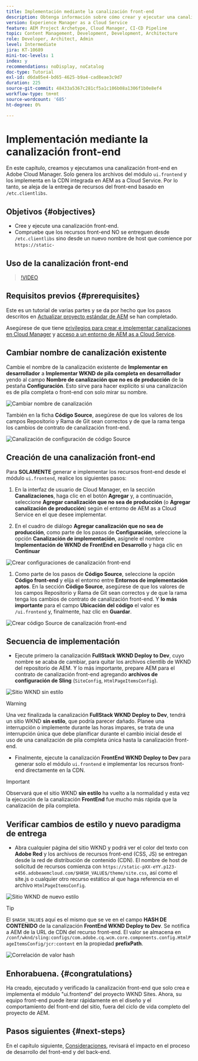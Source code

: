```yaml
---
title: Implementación mediante la canalización front-end
description: Obtenga información sobre cómo crear y ejecutar una canalización front-end que genere recursos front-end e implemente en la CDN integrada en AEM as a Cloud Service.
version: Experience Manager as a Cloud Service
feature: AEM Project Archetype, Cloud Manager, CI-CD Pipeline
topic: Content Management, Development, Development, Architecture
role: Developer, Architect, Admin
level: Intermediate
jira: KT-10689
mini-toc-levels: 1
index: y
recommendations: noDisplay, noCatalog
doc-type: Tutorial
exl-id: d6da05e4-bd65-4625-b9a4-cad8eae3c9d7
duration: 225
source-git-commit: 48433a5367c281cf5a1c106b08a1306f1b0e8ef4
workflow-type: tm+mt
source-wordcount: '685'
ht-degree: 0%

---
```


# Implementación mediante la canalización front-end

En este capítulo, creamos y ejecutamos una canalización front-end en Adobe Cloud Manager. Solo genera los archivos del módulo `ui.frontend` y los implementa en la CDN integrada en AEM as a Cloud Service. Por lo tanto, se aleja de la entrega de recursos del front-end basado en `/etc.clientlibs`.


## Objetivos {#objectives}

* Cree y ejecute una canalización front-end.
* Compruebe que los recursos front-end NO se entreguen desde `/etc.clientlibs` sino desde un nuevo nombre de host que comience por `https://static-`

## Uso de la canalización front-end

>[!VIDEO](https://video.tv.adobe.com/v/3409420?quality=12&learn=on)

## Requisitos previos {#prerequisites}

Este es un tutorial de varias partes y se da por hecho que los pasos descritos en [Actualizar proyecto estándar de AEM](./update-project.md) se han completado.

Asegúrese de que tiene [privilegios para crear e implementar canalizaciones en Cloud Manager](https://experienceleague.adobe.com/docs/experience-manager-cloud-manager/content/requirements/users-and-roles.html?lang=en#role-definitions) y [acceso a un entorno de AEM as a Cloud Service](https://experienceleague.adobe.com/docs/experience-manager-cloud-service/content/implementing/using-cloud-manager/manage-environments.html).

## Cambiar nombre de canalización existente

Cambie el nombre de la canalización existente de __Implementar en desarrollador__ a __Implementar WKND de pila completa en desarrollador__ yendo al campo __Nombre de canalización que no es de producción__ de la pestaña __Configuración__. Esto sirve para hacer explícito si una canalización es de pila completa o front-end con solo mirar su nombre.

![Cambiar nombre de canalización](assets/fullstack-wknd-deploy-dev-pipeline.png)


También en la ficha __Código Source__, asegúrese de que los valores de los campos Repositorio y Rama de Git sean correctos y de que la rama tenga los cambios de contrato de canalización front-end.

![Canalización de configuración de código Source](assets/fullstack-wknd-source-code-config.png)


## Creación de una canalización front-end

Para __SOLAMENTE__ generar e implementar los recursos front-end desde el módulo `ui.frontend`, realice los siguientes pasos:

1. En la interfaz de usuario de Cloud Manager, en la sección __Canalizaciones__, haga clic en el botón __Agregar__ y, a continuación, seleccione __Agregar canalización que no sea de producción__ (o __Agregar canalización de producción__) según el entorno de AEM as a Cloud Service en el que desee implementar.

1. En el cuadro de diálogo __Agregar canalización que no sea de producción__, como parte de los pasos de __Configuración__, seleccione la opción __Canalización de implementación__, asígnele el nombre __Implementación de WKND de FrontEnd en Desarrollo__ y haga clic en __Continuar__

![Crear configuraciones de canalización front-end](assets/create-frontend-pipeline-configs.png)

1. Como parte de los pasos de __Código Source__, seleccione la opción __Código front-end__ y elija el entorno entre __Entornos de implementación aptos__. En la sección __Código Source__, asegúrese de que los valores de los campos Repositorio y Rama de Git sean correctos y de que la rama tenga los cambios de contrato de canalización front-end.
Y __lo más importante__ para el campo __Ubicación del código__ el valor es `/ui.frontend` y, finalmente, haz clic en __Guardar__.

![Crear código Source de canalización front-end](assets/create-frontend-pipeline-source-code.png)


## Secuencia de implementación

* Ejecute primero la canalización __FullStack WKND Deploy to Dev__, cuyo nombre se acaba de cambiar, para quitar los archivos clientlib de WKND del repositorio de AEM. Y lo más importante, prepare AEM para el contrato de canalización front-end agregando __archivos de configuración de Sling__ (`SiteConfig`, `HtmlPageItemsConfig`).

![Sitio WKND sin estilo](assets/unstyled-wknd-site.png)

>[!WARNING]
>
>Una vez finalizada la canalización __FullStack WKND Deploy to Dev__, tendrá un sitio WKND __sin estilo__, que podría parecer dañado. Planee una interrupción o implemente durante las horas impares, se trata de una interrupción única que debe planificar durante el cambio inicial desde el uso de una canalización de pila completa única hasta la canalización front-end.


* Finalmente, ejecute la canalización __FrontEnd WKND Deploy to Dev__ para generar solo el módulo `ui.frontend` e implementar los recursos front-end directamente en la CDN.

>[!IMPORTANT]
>
>Observará que el sitio WKND __sin estilo__ ha vuelto a la normalidad y esta vez la ejecución de la canalización __FrontEnd__ fue mucho más rápida que la canalización de pila completa.

## Verificar cambios de estilo y nuevo paradigma de entrega

* Abra cualquier página del sitio WKND y podrá ver el color del texto con __Adobe Red__ y los archivos de recursos front-end (CSS, JS) se entregan desde la red de distribución de contenido (CDN). El nombre de host de solicitud de recursos comienza con `https://static-pXX-eYY.p123-e456.adobeaemcloud.com/$HASH_VALUE$/theme/site.css`, así como el site.js o cualquier otro recurso estático al que haga referencia en el archivo `HtmlPageItemsConfig`.


![Sitio WKND de nuevo estilo](assets/newly-styled-wknd-site.png)



>[!TIP]
>
>El `$HASH_VALUE$` aquí es el mismo que se ve en el campo __HASH DE CONTENIDO__ de la canalización __FrontEnd WKND Deploy to Dev__. Se notifica a AEM de la URL de CDN del recurso front-end. El valor se almacena en `/conf/wknd/sling:configs/com.adobe.cq.wcm.core.components.config.HtmlPageItemsConfig/jcr:content` en la propiedad __prefixPath__.


![Correlación de valor hash](assets/hash-value-correlartion.png)



## Enhorabuena. {#congratulations}

Ha creado, ejecutado y verificado la canalización front-end que solo crea e implementa el módulo &quot;ui.frontend&quot; del proyecto WKND Sites. Ahora, su equipo front-end puede iterar rápidamente en el diseño y el comportamiento del front-end del sitio, fuera del ciclo de vida completo del proyecto de AEM.

## Pasos siguientes {#next-steps}

En el capítulo siguiente, [Consideraciones](considerations.md), revisará el impacto en el proceso de desarrollo del front-end y del back-end.
